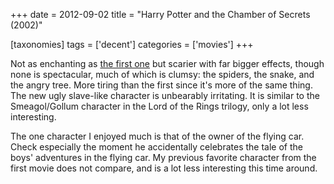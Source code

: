 +++
date = 2012-09-02
title = "Harry Potter and the Chamber of Secrets (2002)"

[taxonomies]
tags = ['decent']
categories = ['movies']
+++

Not as enchanting as [the first one] but scarier with far bigger
effects, though none is spectacular, much of which is clumsy: the
spiders, the snake, and the angry tree. More tiring than the first since
it's more of the same thing. The new ugly slave-like character is
unbearably irritating. It is similar to the Smeagol/Gollum character in
the Lord of the Rings trilogy, only a lot less interesting.

The one character I enjoyed much is that of the owner of the flying car.
Check especially the moment he accidentally celebrates the tale of the
boys' adventures in the flying car. My previous favorite character from
the first movie does not compare, and is a lot less interesting this
time around.

  [the first one]: http://tshepang.net/harry-potter-and-the-sorcerers-stone-2001
